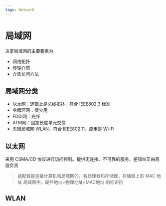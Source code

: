 ```yaml
---
tags: Network
---
```

# 局域网

决定局域网的主要要素为

- 网络拓扑
- 传输介质
- 介质访问方法

## 局域网分类

- 以太网：逻辑上是总线拓扑，符合 IEEE802.3 标准
- 令牌环网：很少用
- FDDI网：光纤
- ATM网：固定长度单元交换
- 无限局域网 WLAN，符合 IEEE802.11，应用是 Wi-Fi

## 以太网

采用 CSMA/CD 协议进行访问控制。提供无连接、不可靠的服务，差错纠正由高层负责

> 适配器是连接计算机和局域网的，有处理器和存储器，存储器上有 MAC 地址
> 局域网中，硬件地址=物理地址=MAC地址 的标识符

## WLAN
